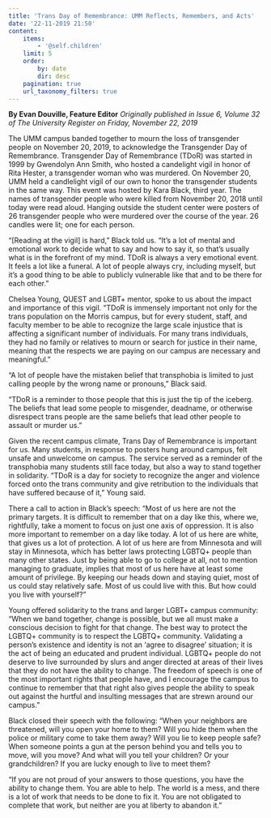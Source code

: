 ```yaml
---
title: 'Trans Day of Remembrance: UMM Reflects, Remembers, and Acts'
date: '22-11-2019 21:50'
content:
    items:
        - '@self.children'
    limit: 5
    order:
        by: date
        dir: desc
    pagination: true
    url_taxonomy_filters: true
---
```


**By Evan Douville, Feature Editor** _Originally published in Issue 6, Volume 32 of The University Register on Friday, November 22, 2019_

The UMM campus banded together to mourn the loss of transgender people on November 20, 2019, to acknowledge the Transgender Day of Remembrance. Transgender Day of Remembrance (TDoR) was started in 1999 by Gwendolyn Ann Smith, who hosted a candelight vigil in honor of Rita Hester, a transgender woman who was murdered. On November 20, UMM held a candlelight vigil of our own to honor the transgender students in the same way. This event was hosted by Kara Black, third year. The names of transgender people who were killed from November 20, 2018 until today were read aloud. Hanging outside the student center were posters of 26 transgender people who were murdered over the course of the year. 26 candles were lit; one for each person.

“[Reading at the vigil] is hard,” Black told us. “It’s a lot of mental and emotional work to decide what to say and how to say it, so that’s usually what is in the forefront of my mind. TDoR is always a very emotional event. It feels a lot like a funeral. A lot of people always cry, including myself, but it’s a good thing to be able to publicly vulnerable like that and to be there for each other.”

Chelsea Young, QUEST and LGBT+ mentor, spoke to us about the impact and importance of this vigil. “TDoR is immensely important not only for the trans population on the Morris campus, but for every student, staff, and faculty member to be able to recognize the large scale injustice that is affecting a significant number of individuals. For many trans individuals, they had no family or relatives to mourn or search for justice in their name, meaning that the respects we are paying on our campus are necessary and meaningful.”

“A lot of people have the mistaken belief that transphobia is limited to just calling people by the wrong name or pronouns,” Black said.

“TDoR is a reminder to those people that this is just the tip of the iceberg. The beliefs that lead some people to misgender, deadname, or otherwise disrespect trans people are the same beliefs that lead other people to assault or murder us.”

Given the recent campus climate, Trans Day of Remembrance is important for us. Many students, in response to posters hung around campus, felt unsafe and unwelcome on campus. The service served as a reminder of the transphobia many students still face today, but also a way to stand together in solidarity. “TDoR is a day for society to recognize the anger and violence forced onto the trans community and give retribution to the individuals that have suffered because of it,” Young said.

There a call to action in Black’s speech: “Most of us here are not the primary targets. It is difficult to remember that on a day like this, where we, rightfully, take a moment to focus on just one axis of oppression. It is also more important to remember on a day like today. A lot of us here are white, that gives us a lot of protection. A lot of us here are from Minnesota and will stay in Minnesota, which has better laws protecting LGBTQ+ people than many other states. Just by being able to go to college at all, not to mention managing to graduate, implies that most of us here have at least some amount of privilege. By keeping our heads down and staying quiet, most of us could stay relatively safe. Most of us could live with this. But how could you live with yourself?”

Young offered solidarity to the trans and larger LGBT+ campus community: “When we band together, change is possible, but we all must make a conscious decision to fight for that change. The best way to protect the LGBTQ+ community is to respect the LGBTQ+ community. Validating a person’s existence and identity is not an ‘agree to disagree’ situation; it is the act of being an educated and prudent individual. LGBTQ+ people do not deserve to live surrounded by slurs and anger directed at areas of their lives that they do not have the ability to change. The freedom of speech is one of the most important rights that people have, and I encourage the campus to continue to remember that that right also gives people the ability to speak out against the hurtful and insulting messages that are strewn around our campus.”

Black closed their speech with the following: “When your neighbors are threatened, will you open your home to them? Will you hide them when the police or military come to take them away? Will you lie to keep people safe? When someone points a gun at the person behind you and tells you to move, will you move? And what will you tell your children? Or your grandchildren? If you are lucky enough to live to meet them?

“If you are not proud of your answers to those questions, you have the ability to change them. You are able to help. The world is a mess, and there is a lot of work that needs to be done to fix it. You are not obligated to complete that work, but neither are you at liberty to abandon it.”